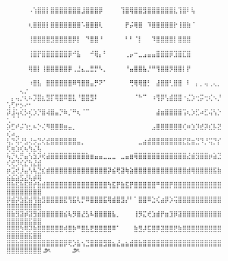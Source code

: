 ⠀⠀⠀⠀⠀⠠⢱⣿⣿⡇⣿⣿⣿⣿⣿⣿⣿⣸⣿⣿⣿⡿⠀⠀⠀⠀⢹⣿⢿⣿⣿⣻⣿⣿⣿⣿⣿⣿⣇⢹⣿⠇⢧⠀⠀⠀⠀⠀⠀⠀⠀⠀⠀⠀⠀⠀⠀
⠀⠀⠀⠀⠀⢆⣿⣿⣿⡇⣿⣿⣿⣿⣿⣿⣿⠡⣿⣿⣿⢇⠀⠀⠀⠀⠀⡟⡬⢿⣿⠀⠹⣿⣿⣿⣿⣿⡗⢸⣿⣷⠈⠀⠀⠀⠀⠀⠀⠀⠀⠀⠀⠀⠀⠀⠀
⠀⠀⠀⠀⠀⢸⣿⣿⣿⣿⣻⣿⣿⣿⣿⡿⡇⠀⠙⣿⣿⠘⠀⠀⠀⠀⠀⠃⠃⠈⡇⠀⠀⠹⣿⣿⣿⣿⡇⣿⣿⣿⠀⠀⠀⠀⠀⠀⠀⠀⠀⠀⠀⠀⠀⠀⠀
⠀⠀⠀⠀⠀⢸⣿⡟⣿⣿⣿⣿⣿⣿⡿⠚⣧⠀⠀⠚⢿⡄⠃⠀⠀⠀⠀⢀⡤⠒⣀⣠⣤⣤⣿⣿⣿⡿⣹⣿⣏⣿⠀⠀⠀⠀⠀⠀⠀⠀⠀⠀⠀⠀⠀⠀⠀
⠀⠀⠀⠀⠀⢿⣿⡇⢸⣿⣿⣿⣿⣿⡿⢀⣘⣄⣀⣛⡛⠣⡀⠀⠀⠀⠀⠘⣤⣿⣿⣧⡘⠛⢻⣿⣿⡻⣿⣿⡇⡟⠀⠀⠀⠀⠀⠀⠀⠀⠀⠀⠀⠀⠀⠀⠀
⠀⠀⠀⠀⠀⠰⣿⣧⠀⣿⣿⣿⣿⣿⣿⠿⢻⣿⣿⣤⡛⠝⠁⠀⠀⠀⠀⠀⢛⢿⢿⣿⡃⠀⣼⣿⣿⢃⣿⣿⠀⠇⠀⡄⡀⢤⢀⢄⡀⠀⠀⠀⢄⡐⠀⠀⠀
⠀⡄⢤⡐⢆⠦⡹⣿⣆⣻⡏⢿⣿⠿⣿⣇⠘⣿⣿⣻⠇⠀⠀⠀⠀⠀⠀⠀⠀⠈⠓⠉⠀⠰⢻⡿⢣⣾⣿⣿⠐⣌⡱⢒⡭⢒⢎⠢⡘⢡⢋⠖⡢⠔⠂⠀⠀
⡽⣸⢥⢎⡣⢎⡱⡙⣿⢼⣿⣤⡙⠷⡈⠛⢆⠈⠉⠀⠀⠀⠀⠀⠀⠀⠀⠀⠀⠀⠀⠀⠀⠀⣼⣶⣿⣿⣿⣿⢩⢆⡱⣋⠴⣋⢬⢣⡑⢂⠈⠈⠀⠀⠁⠀⠀
⡵⣋⠞⡬⢱⣂⠦⡑⢌⠻⣿⣿⣿⣶⣤⡀⠀⠀⠀⠀⠀⠀⠀⠀⠀⠀⠀⠀⠀⠀⠀⠀⠀⣠⣿⣿⣿⣿⣿⣿⢎⠶⣱⡹⣞⡽⣎⡧⣝⢎⠴⣀⠀⠀⠀⠀⠀
⢧⡙⢮⠜⣣⢜⡲⣙⢎⣞⣿⣿⣿⣿⣿⣿⣤⡀⠀⠀⠀⠀⠀⠀⠀⠀⠀⠀⠀⠀⣀⣴⣾⣿⣿⣿⣿⣿⣿⣿⣏⣟⣶⣙⠹⡘⢭⡙⡎⢏⢶⣱⢎⢦⢳⣌⢧
⢧⡙⢆⡛⣤⢣⣳⡹⢞⣼⣿⣿⣿⣿⣿⣿⣿⣿⣷⣶⣤⣤⣀⣀⣀⠀⣀⣤⣶⢿⣿⣿⣿⣿⣿⣿⣿⣿⣿⣿⣿⣜⣾⣻⣿⣿⡶⣵⣙⢎⢞⡹⢎⣎⢳⣜⣾
⡶⣩⢞⡸⣤⢣⢧⣙⣎⣾⣿⣿⣿⣿⣿⣿⣿⣿⣿⣿⣿⣿⣿⡽⣮⢟⣽⢷⣵⣿⣿⣿⣿⣿⣿⣿⣿⣿⣿⣿⣿⣾⢿⣿⣿⣿⣿⣯⣷⣮⣮⣵⣫⣜⢧⡾⢿
⣿⣷⣯⣷⣯⣿⡞⣷⣾⣿⣿⣿⣿⣿⣿⣿⣿⣿⣿⣿⣿⣿⣿⢳⣯⡟⣷⣯⡟⣿⣿⣿⣿⣿⠛⣿⣿⡟⣿⣿⣿⣿⣿⣿⣿⣿⣿⣿⣿⣿⣿⣿⣿⣿⣿⣿⣿
⡿⣾⡽⣳⣟⣾⢻⣷⣻⣿⣿⣿⣿⣟⢻⣯⢇⡛⠿⣿⣿⣿⣯⢿⣾⣿⣻⡜⠃⠁⣿⣿⠿⣑⢎⣴⡿⡱⢭⣿⣿⣿⣿⣿⣿⣿⣿⣿⣿⣿⣿⣿⣿⣿⣿⣿⣿
⣿⣷⣻⣽⡾⣽⣻⣾⣿⣿⣿⣿⣿⣮⢧⡻⣿⣜⣣⠧⣿⣿⣿⣿⣧⡀⠀⠀⠀⢸⡻⣍⢞⣱⣾⡟⣶⣹⡿⣽⣿⣿⣿⣿⣿⣿⣿⣿⣿⣿⣿⣿⣿⣿⣯⣿⣿
⣿⣿⣿⣳⢿⡽⣷⣿⣿⣿⣿⣿⣿⢾⣿⡷⠛⣿⣧⣟⣿⣿⣿⣿⠿⠁⠀⠀⠀⣷⣻⡼⣯⣿⡿⣽⣿⣿⣟⣷⣿⣿⣿⣿⣿⣿⣿⣿⣿⣿⣿⣿⣿⣿⣯⣿⣿
⣿⣿⣷⣿⣿⣿⣿⣿⣿⣿⣿⣿⣿⡿⢟⡱⣧⢢⣙⣿⣿⣿⣻⣿⣦⣜⣤⣦⣾⣿⣷⣿⣿⣿⣿⣿⣿⣿⣿⣿⣿⣿⣿⣿⣿⣿⣿⣿⣿⣿⣿⣿⣿⣿⣿⣿⣿ 
౨ৎ‎ ‎ ‎ ‎ ‎ ‎ ‎ ‎ ‎ ‎ ‎ ‎ ‎ ‎ ‎ ‎ ‎ ‎ ‎ ‎ ‎ ‎ ‎ ‎ ‎ ‎ ‎ ‎ ‎ ‎  ‎ ‎ ‎ ‎ ‎ ‎ ‎ ‎ ‎ ‎ ‎ ‎ ‎ ‎ ‎ ‎ ‎ ‎ ‎ ‎ ‎ ‎ ‎ ‎ ‎ ‎ ‎ ‎ ‎ ‎ ‎ ౨ৎ